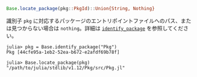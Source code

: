 ```julia
Base.locate_package(pkg::PkgId)::Union{String, Nothing}
```

識別子 `pkg` に対応するパッケージのエントリポイントファイルへのパス、または見つからない場合は `nothing`。詳細は [`identify_package`](@ref) を参照してください。

```julia-repl
julia> pkg = Base.identify_package("Pkg")
Pkg [44cfe95a-1eb2-52ea-b672-e2afdf69b78f]

julia> Base.locate_package(pkg)
"/path/to/julia/stdlib/v1.12/Pkg/src/Pkg.jl"
```
